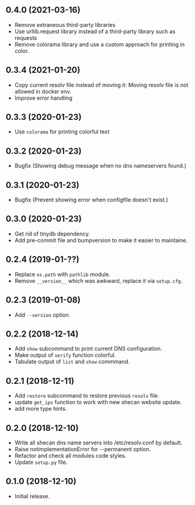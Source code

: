 ## 0.4.0 (2021-03-16)

- Remove extraneous third-party libraries
- Use urllib.request library instead of a third-party library such as requests
- Remove colorama library and use a custom approach for printing in color.

## 0.3.4 (2021-01-20)

- Copy current resolv file instead of moving it: Moving resolv file is not allowed in docker env.
- Improve error handling

## 0.3.3 (2020-01-23)

- Use `colorama` for printing colorful text

## 0.3.2 (2020-01-23)

- Bugfix (Showing debug message when no dns nameservers found.)

## 0.3.1 (2020-01-23)

- Bugfix (Prevent showing error when configfile doesn't exist.)

## 0.3.0 (2020-01-23)

- Get rid of tinydb dependency.
- Add pre-commit file and bumpversion to make it easier to maintaine.

## 0.2.4 (2019-01-??)

- Replace `os.path` with `pathlib` module.
- Remove `__version__` which was awkward, replace it via `setup.cfg`.

## 0.2.3 (2019-01-08)

- Add `--version` option.

## 0.2.2 (2018-12-14)

- Add `show` subcommand to print current DNS configuration.
- Make output of `verify` function colorful.
- Tabulate output of `list` and `show` commmand.

## 0.2.1 (2018-12-11)

- Add `restore` subcommand to restore previous `resolv` file.
- update `get_ips` function to work with new shecan website update.
- add more type hints.

## 0.2.0 (2018-12-10)

- Write all shecan dns name servers into /etc/resolv.conf by default.
- Raise notimplementationError for --permanent option.
- Refactor and check all modules code styles.
- Update `setup.py` file.

## 0.1.0 (2018-12-10)

- Initial release.

